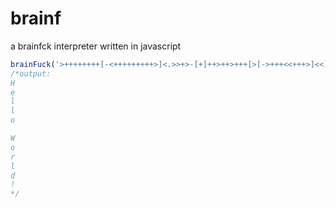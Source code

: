 # brainf
a brainfck interpreter written in javascript

```js
brainFuck('>++++++++[-<+++++++++>]<.>>+>-[+]++>++>+++[>[->+++<<+++>]<<]>-----.>->+++..+++.>-.<<+[>[+>+]>>]<--------------.>>.+++.------.--------.>+.>+.');
/*output:
H
e
l
l
o

W
o
r
l
d
!
*/
```

